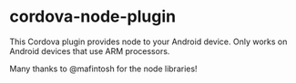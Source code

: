 cordova-node-plugin
===================

This Cordova plugin provides node to your Android device.
Only works on Android devices that use ARM processors.

Many thanks to @mafintosh for the node libraries!
